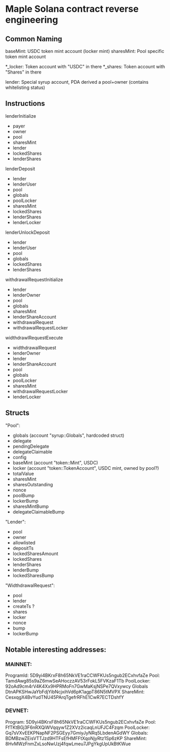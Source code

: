 # Maple Solana contract reverse engineering

## Common Naming

baseMint: USDC token mint account (locker mint)
sharesMint: Pool specific token mint account

*_locker: Token account with "USDC" in there
*_shares: Token account with "Shares" in there

lender: Special syrup account, PDA derived a pool+owner (contains whitelisting status)

## Instructions

lenderInitialize
 - payer
 - owner
 - pool
 - sharesMint
 - lender
 - lockedShares
 - lenderShares

lenderDeposit
 - lender
 - lenderUser
 - pool
 - globals
 - poolLocker
 - sharesMint
 - lockedShares
 - lenderShares
 - lenderLocker

lenderUnlockDeposit
 - lender
 - lenderUser
 - pool
 - globals
 - lockedShares
 - lenderShares

withdrawalRequestInitialize
 - lender
 - lenderOwner
 - pool
 - globals
 - sharesMint
 - lenderShareAccount
 - withdrawalRequest
 - withdrawalRequestLocker

widthdrawlRequestExecute
 - widthdrawalRequest
 - lenderOwner
 - lender
 - lenderShareAccount
 - pool
 - globals
 - poolLocker
 - sharesMint
 - withdrawalRequestLocker
 - lenderLocker

## Structs

"Pool": 
 - globals (account "syrup::Globals", hardcoded struct)
 - delegate
 - pendingDelegate
 - delegateClaimable
 - config
 - baseMint (account "token::Mint", USDC)
 - locker (account "token::TokenAccount", USDC mint, owned by pool?)
 - totalValue
 - sharesMint
 - sharesOutstanding
 - nonce
 - poolBump
 - lockerBump
 - sharesMintBump
 - delegateClaimableBump

"Lender":
 - pool
 - owner
 - allowlisted
 - depositTs
 - lockedSharesAmount
 - lockedShares
 - lenderShares
 - lenderBump
 - lockedSharesBump

"WidthdrawalRequest":
 - pool
 - lender
 - createTs ?
 - shares
 - locker
 - nonce
 - bump
 - lockerBump


## Notable interesting addresses:

### MAINNET:

ProgramId:      5D9yi4BKrxF8h65NkVE1raCCWFKUs5ngub2ECxhvfaZe
Pool:           TamdAwg85s9aZ6mwSeAHoczzAV53rFokL5FVKzaF1Tb
PoolLocker:     92oAd9cm4rV4K4Xx9HPRMoFn7GwMaKsjNSPe7QVxywcy
Globals         DtnAPKSHwJaYbFdjYibNcjxihVd6pK1agpT86N5tMVPX
ShareMint:      CesxqgX4BvYudTNU45PArqTgefrRFhE1CwR7ECTDshfY

### DEVNET:

Program:        5D9yi4BKrxF8h65NkVE1raCCWFKUs5ngub2ECxhvfaZe
Pool:           FfTKtBGj3F6nRXQiWVqqyw1Z2XVz2icaqLnUFJC4Fzqm
PoolLocker:     Gq7sVXvEEKPNapNF2PSGEyy7GmiyJyNRq5LbdenAGdWY
Globals:        BDMBzwZEisVTTJzd9HTFsEfHMFFtXqoNjyRtz1Sp6zKP
ShareMint:      8HvMWzFnmZxLsoNwUzj4fqwLmeu7JPgYkgUpUkBtKWue


